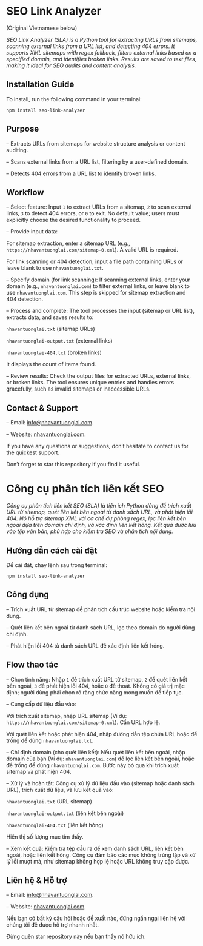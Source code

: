 # SEO Link Analyzer

(Original Vietnamese below)

_SEO Link Analyzer (SLA) is a Python tool for extracting URLs from sitemaps, scanning external links from a URL list, and detecting 404 errors. It supports XML sitemaps with regex fallback, filters external links based on a specified domain, and identifies broken links. Results are saved to text files, making it ideal for SEO audits and content analysis._

## Installation Guide

To install, run the following command in your terminal:

```
npm install seo-link-analyzer
```

## Purpose

– Extracts URLs from sitemaps for website structure analysis or content auditing.

– Scans external links from a URL list, filtering by a user-defined domain.

– Detects 404 errors from a URL list to identify broken links.

## Workflow

– Select feature: Input `1` to extract URLs from a sitemap, `2` to scan external links, `3` to detect 404 errors, or `0` to exit. No default value; users must explicitly choose the desired functionality to proceed.

– Provide input data:

For sitemap extraction, enter a sitemap URL (e.g., `https://nhavantuonglai.com/sitemap-0.xml`). A valid URL is required.

For link scanning or 404 detection, input a file path containing URLs or leave blank to use `nhavantuonglai.txt`.

– Specify domain (for link scanning): If scanning external links, enter your domain (e.g., `nhavantuonglai.com`) to filter external links, or leave blank to use `nhavantuonglai.com`. This step is skipped for sitemap extraction and 404 detection.

– Process and complete: The tool processes the input (sitemap or URL list), extracts data, and saves results to:

`nhavantuonglai.txt` (sitemap URLs)

`nhavantuonglai-output.txt` (external links)

`nhavantuonglai-404.txt` (broken links)

It displays the count of items found.

– Review results: Check the output files for extracted URLs, external links, or broken links. The tool ensures unique entries and handles errors gracefully, such as invalid sitemaps or inaccessible URLs.

## Contact & Support

– Email: info@nhavantuonglai.com.

– Website: [nhavantuonglai.com](https://nhavantuonglai.com).

If you have any questions or suggestions, don’t hesitate to contact us for the quickest support.

Don’t forget to star this repository if you find it useful.

# Công cụ phân tích liên kết SEO

_Công cụ phân tích liên kết SEO (SLA) là tiện ích Python dùng để trích xuất URL từ sitemap, quét liên kết bên ngoài từ danh sách URL, và phát hiện lỗi 404. Nó hỗ trợ sitemap XML với cơ chế dự phòng regex, lọc liên kết bên ngoài dựa trên domain chỉ định, và xác định liên kết hỏng. Kết quả được lưu vào tệp văn bản, phù hợp cho kiểm tra SEO và phân tích nội dung._

## Hướng dẫn cách cài đặt

Để cài đặt, chạy lệnh sau trong terminal:

```
npm install seo-link-analyzer
```

## Công dụng

– Trích xuất URL từ sitemap để phân tích cấu trúc website hoặc kiểm tra nội dung.

– Quét liên kết bên ngoài từ danh sách URL, lọc theo domain do người dùng chỉ định.

– Phát hiện lỗi 404 từ danh sách URL để xác định liên kết hỏng.

## Flow thao tác

– Chọn tính năng: Nhập `1` để trích xuất URL từ sitemap, `2` để quét liên kết bên ngoài, `3` để phát hiện lỗi 404, hoặc `0` để thoát. Không có giá trị mặc định; người dùng phải chọn rõ ràng chức năng mong muốn để tiếp tục.

– Cung cấp dữ liệu đầu vào:

Với trích xuất sitemap, nhập URL sitemap (Ví dụ: `https://nhavantuonglai.com/sitemap-0.xml`). Cần URL hợp lệ.

Với quét liên kết hoặc phát hiện 404, nhập đường dẫn tệp chứa URL hoặc để trống để dùng `nhavantuonglai.txt`.

– Chỉ định domain (cho quét liên kết): Nếu quét liên kết bên ngoài, nhập domain của bạn (Ví dụ: `nhavantuonglai.com`) để lọc liên kết bên ngoài, hoặc để trống để dùng `nhavantuonglai.com`. Bước này bỏ qua khi trích xuất sitemap và phát hiện 404.

– Xử lý và hoàn tất: Công cụ xử lý dữ liệu đầu vào (sitemap hoặc danh sách URL), trích xuất dữ liệu, và lưu kết quả vào:

`nhavantuonglai.txt` (URL sitemap)

`nhavantuonglai-output.txt` (liên kết bên ngoài)

`nhavantuonglai-404.txt` (liên kết hỏng)

Hiển thị số lượng mục tìm thấy.

– Xem kết quả: Kiểm tra tệp đầu ra để xem danh sách URL, liên kết bên ngoài, hoặc liên kết hỏng. Công cụ đảm bảo các mục không trùng lặp và xử lý lỗi mượt mà, như sitemap không hợp lệ hoặc URL không truy cập được.

## Liên hệ & Hỗ trợ

– Email: info@nhavantuonglai.com.

– Website: [nhavantuonglai.com](https://nhavantuonglai.com).

Nếu bạn có bất kỳ câu hỏi hoặc đề xuất nào, đừng ngần ngại liên hệ với chúng tôi để được hỗ trợ nhanh nhất.

Đừng quên star repository này nếu bạn thấy nó hữu ích.